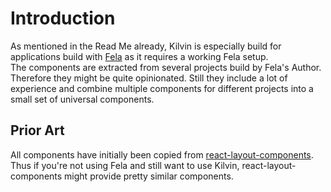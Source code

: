 # Introduction

As mentioned in the Read Me already, Kilvin is especially build for applications build with [Fela](https://github.com/rofrischmann/fela/) as it requires a working Fela setup.<br>
The components are extracted from several projects build by Fela's Author. Therefore they might be quite opinionated. Still they include a lot of experience and combine multiple components for different projects into a small set of universal components.

## Prior Art
All components have initially been copied from  [react-layout-components](https://github.com/rofrischmann/react-layout-components). Thus if you're not using Fela and still want to use Kilvin, react-layout-components might provide pretty similar components.
